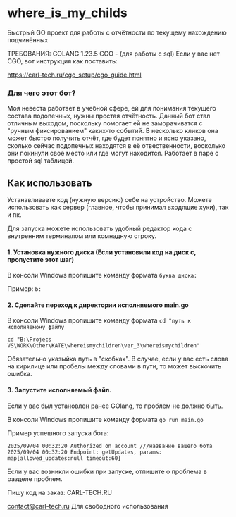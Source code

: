# where_is_my_childs
Быстрый GO проект для работы с отчётности по текущему нахождению подчинённых

ТРЕБОВАНИЯ: 
GOLANG 1.23.5 
CGO - (для работы с sql) 
Если у вас нет CGO, вот инструкция как поставить: 

https://carl-tech.ru/cgo_setup/cgo_guide.html


### Для чего этот бот? 
Моя невеста работает в учебной сфере, ей для понимания текущего состава подопечных, нужны простая отчётность. 
Данный бот стал отличным выходом, поскольку помогает ей не заморачиватся с "ручным фиксированием" каких-то событий. В несколько кликов она может быстро получить отчёт, где будет понятно и ясно указано, сколько сейчас подопечных находятся в её отвественности, восколько они покинули своё место или где могут находится. 
Работает в паре с простой sql таблицей. 

## Как использовать
Устанавливаете код (нужную версию) себе на устройство. Можете использовать как сервер (главное, чтобы принимал входящие хуки), так и пк. 

Для запуска можете использовать удобный редактор кода с внутренним терминалом или комнадную строку. 

#### 1. Установка нужного диска (Если установили код на диск c, пропустите этот шаг)
В консоли Windows пропишите команду формата ```буква диска:```

Пример: ```b:```

#### 2. Сделайте переход к директории исполняемого main.go 
В консоли Windows пропишите команду формата ```cd "путь к исполняемому файлу``` 

```cd "B:\Projecs VS\WORK\Other\KATE\whereismychildren\ver_3\whereismychildren"``` 

Обязательно указыйка путь в "скобках". В случае, если у вас есть слова на кирилице или пробелы между словами в пути, то может выскочить ошибка. 

#### 3. Запустите исполняемый файл. 
Если у вас был установлен ранее GOlang, то проблем не должно быть. 

В консоли Windows пропишите команду формата ```go run main.go``` 

Пример успешного запуска бота: 

```2025/09/04 00:32:19 Database initialized successfully
2025/09/04 00:32:20 Authorized on account ///название вашего бота
2025/09/04 00:32:20 Endpoint: getUpdates, params: map[allowed_updates:null timeout:60]
```
Если у вас возникли ошибки при запуске, отпишите о проблема в разделе проблем. 

Пишу код на заказ: 
CARL-TECH.RU 

contact@carl-tech.ru
Для свободного использования
